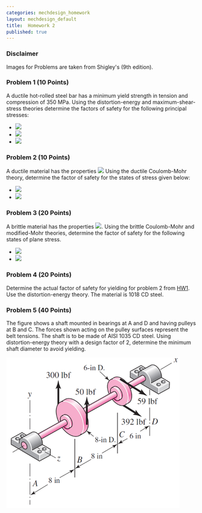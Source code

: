 ```yaml
---
categories: mechdesign_homework
layout: mechdesign_default
title:  Homework 2
published: true
---
```

<style TYPE="text/css">
code.has-jax {font: inherit; font-size: 100%; background: inherit; border: inherit;}
</style>
<script type="text/x-mathjax-config">
MathJax.Hub.Config({
    tex2jax: {
        inlineMath: [['$','$'], ['\\(','\\)']],
        skipTags: ['script', 'noscript', 'style', 'textarea', 'pre'] // removed 'code' entry
    }
});
MathJax.Hub.Queue(function() {
    var all = MathJax.Hub.getAllJax(), i;
    for(i = 0; i < all.length; i += 1) {
        all[i].SourceElement().parentNode.className += ' has-jax';
    }
});
</script>
<script type="text/javascript" src="http://cdn.mathjax.org/mathjax/latest/MathJax.js?config=TeX-AMS-MML_HTMLorMML"></script>


### Disclaimer
Images for Problems are taken from Shigley's (9th edition).

### Problem 1 (10 Points)

A ductile hot-rolled steel bar has a minimum yield strength in tension and compression of 350 MPa.
Using the distortion-energy and maximum-shear-stress theories determine the factors of safety
for the following principal stresses:

* <img src="https://render.githubusercontent.com/render/math?math=\sigma_A = 100 MPa, \sigma_B = 100 MPa">
* <img src="https://render.githubusercontent.com/render/math?math=\sigma_A = 100 MPa, \sigma_B = -100 MPa">
* <img src="https://render.githubusercontent.com/render/math?math=\sigma_A = -50 MPa, \sigma_B = -100 MPa">

### Problem 2 (10 Points)

A ductile material has the properties 
<img src="https://render.githubusercontent.com/render/math?math=S_{yt}=60ksi, S_{yc}=75ksi">
Using the ductile Coulomb-Mohr theory, determine the factor of safety for the states of stress given below:

* <img src="https://render.githubusercontent.com/render/math?math=\sigma_x = 25 kpsi, \sigma_y = 15 kpsi">
* <img src="https://render.githubusercontent.com/render/math?math=\sigma_x = -12 kpsi, \sigma_y = 15 kpsi, \tau_{xy} = -9 kpsi">

### Problem 3 (20 Points)

A brittle material has the properties 
<img src="https://render.githubusercontent.com/render/math?math=S_{ut} = 30 kpsi, S_{uc} = 90 kpsi">. 
Using the brittle Coulomb-Mohr and modified-Mohr theories, 
determine the factor of safety for the following states of
plane stress.

* <img src="https://render.githubusercontent.com/render/math?math=\sigma_x = -15 kpsi, \sigma_y = 10 kpsi, \tau_{xy} = -15 kpsi">
* <img src="https://render.githubusercontent.com/render/math?math=\sigma_x = 15 kpsi, \sigma_y = -15 kpsi">


### Problem 4 (20 Points)

Determine the actual factor of safety for yielding for problem 2 from 
[HW1](/mechdesign_homework/2018/01/16/homework1.html). 
Use the distortion-energy theory. The material is 1018 CD steel.

### Problem 5 (40 Points)

The figure shows a shaft mounted in bearings at A and D and having pulleys at B and C. The
forces shown acting on the pulley surfaces represent the belt tensions. The shaft is to be made of
AISI 1035 CD steel. Using distortion-energy theory with a design factor of 2, determine the
minimum shaft diameter to avoid yielding.

<img src="/_images/mechdesign/hw2_1.png" alt="Drawing" style="height: 400px;"/> 
